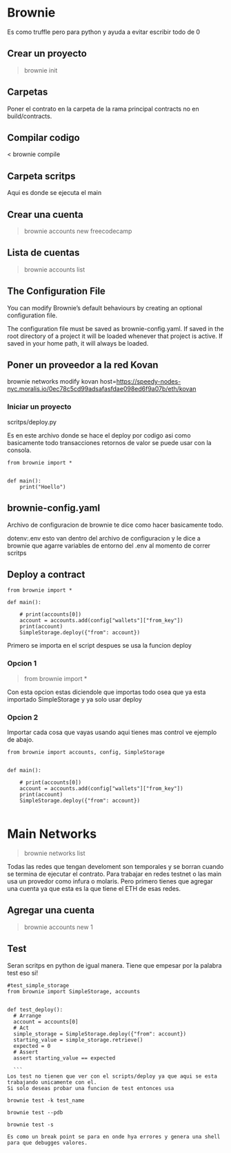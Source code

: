 # Brownie 

Es como truffle pero para python y ayuda a evitar escribir todo de 0

## Crear un proyecto

> brownie init

## Carpetas

Poner el contrato en la carpeta de la rama principal contracts no en build/contracts.

## Compilar codigo

< brownie compile

## Carpeta scritps

Aqui es donde se ejecuta el main

## Crear una cuenta 

> brownie accounts new freecodecamp

## Lista de cuentas 


>brownie accounts list

## The Configuration File

You can modify Brownie’s default behaviours by creating an optional configuration file.

The configuration file must be saved as brownie-config.yaml. If saved in the root directory of a project it will be loaded whenever that project is active. 
If saved in your home path, it will always be loaded.

## Poner un proveedor a la red Kovan

brownie networks modify kovan host=https://speedy-nodes-nyc.moralis.io/0ec78c5cd99adsafasfdae098ed6f9a07b/eth/kovan

### Iniciar un proyecto 

scritps/deploy.py

Es en este archivo donde se hace el deploy por codigo asi como basicamente todo transacciones retornos de valor se puede usar con la consola.

``` 
from brownie import *


def main():
    print("Hoello")

```

## brownie-config.yaml

Archivo de configuracion de brownie te dice como hacer basicamente todo.

dotenv:.env esto van dentro del archivo de configuracion y le dice a brownie que agarre variables de entorno del .env al momento de correr scritps

## Deploy a contract

```
from brownie import *

def main():

    # print(accounts[0])
    account = accounts.add(config["wallets"]["from_key"])
    print(account)
    SimpleStorage.deploy({"from": account})
```
    
Primero se importa en el script despues se usa la funcion deploy

### Opcion 1

> from brownie import *

Con esta opcion estas diciendole que importas todo osea que ya esta importado SimpleStorage y ya solo usar deploy

### Opcion 2

Importar cada cosa que vayas usando aqui tienes mas control ve ejemplo de abajo.



```
from brownie import accounts, config, SimpleStorage


def main():

    # print(accounts[0])
    account = accounts.add(config["wallets"]["from_key"])
    print(account)
    SimpleStorage.deploy({"from": account})
   
```
   
# Main Networks

> brownie networks list

Todas las redes que tengan develoment son temporales y se borran cuando se termina de ejecutar el contrato. Para trabajar en redes testnet o las main usa un provedor como infura o molaris. Pero primero tienes que agregar una cuenta ya que esta es la que tiene el ETH de esas redes.

## Agregar una cuenta

>brownie accounts new 1

   
  ## Test 
  
  Seran scritps en python de igual manera. Tiene que empesar por la palabra test eso si!
  
  ```
  #test_simple_storage
  from brownie import SimpleStorage, accounts


def test_deploy():
    # Arrange
    account = accounts[0]
    # Act
    simple_storage = SimpleStorage.deploy({"from": account})
    starting_value = simple_storage.retrieve()
    expected = 0
    # Assert
    assert starting_value == expected
    
    ```
  Los test no tienen que ver con el scripts/deploy ya que aqui se esta trabajando unicamente con el.
  Si solo deseas probar una funcion de test entonces usa
  
  brownie test -k test_name
  
  brownie test --pdb
  
  brownie test -s
  
  Es como un break point se para en onde hya errores y genera una shell para que debugges valores.
  

